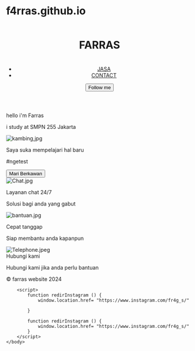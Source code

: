 # f4rras.github.io
<html>
	<head>
		<meta charset="utf-8"c/>
		<link rel="" href=""/>
		<meta name="viewport" content="width=device-width, initial-scale=1" />
		<title>Website</title>
		<link rel="stylesheet" href="style.css" />
		<link
    rel="stylesheet"
    href="https://cdnjs.cloudflare.com/ajax/libs/animate.css/4.1.1/animate.min.css"
  />
	</head>
	<body>
		<header class="animate__animated animate__backInDown animate__slower">
			<div class="logo">
				<img src="assets/icon/logo.jpg" alt="" class="logo-img"/>
				<h1 class="logo-title animate__animated animate__swing animate__infinite">FARRAS<h1>
			</div>
			<nav>
				<ul>
					<li><a href="#jasa">JASA</a></li>
					<li><a href="https://www.instagram.com/fr4g_s/">CONTACT</a></li>
				</ul>
			</nav>
			<button class="btn-cta" onclick="redirInstagram">Follow me</button>
		</header>
		<div class="container">
			<div class="intro">
				<p class="title  animate__animated animate__backInLeft animate__faster">hello i'm Farras</p>
				<p class="description  animate__animated animate__backInRight animate__faster">i study at SMPN 255 Jakarta</p>
				<img src="assets/foto/kambing.jpg" alt="kambing,jpg" class="img-foto  animate__animated animate__tada animate__slower"/>
			</div>
		</div>
		<div class="paralax">
			<div class="tentang">
				<p class="title">Saya suka mempelajari hal baru</p>
				<p class="description">#ngetest</p>
				<div class="mt-10">
					<button class="btn-cta" onclick="redirContact">Mari Berkawan</button>
				</div>
			</div>
			<div class="container">
				<div class="card animate__animated animate__backInRight" id="jasa">
					<div class="card-item">
						<img src="assets/icon/Chat.jpg" alt="Chat.jpg" class="icon"/>
						<p class="card-title">Layanan chat 24/7</p>
						<p class="card-description">Solusi bagi anda yang gabut</p>
					</div>
					<div class="card-item">
						<img src="assets/icon/bantuan.jpg" alt="bantuan.jpg" class="icon"/>
						<p class="card-title">Cepat tanggap</p>
						<p class="card-description">Siap membantu anda kapanpun</p>
					</div>
					<div class="card-item">
						<img src="assets/icon/Telephone.jpeg" alt="Telephone.jpeg" class="icon"/>
						<div class="card-title">Hubungi kami</div>
						<p class="card-description">Hubungi kami jika anda perlu bantuan</p>
					</div>
				</div>
			</div>
		</div>
		<footer>
			<p class="title">&copy; farras website 2024</p>
		</footer>

		<script>
			function redirInstagram () {
				window.location.href= "https://www.instagram.com/fr4g_s/"

			}

			function redirInstagram () {
				window.location.href= "https://www.instagram.com/fr4g_s/"
			}
		</script>
	</body>
</html>
